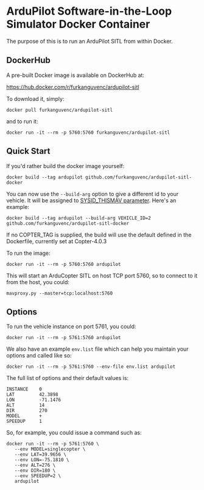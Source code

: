 ArduPilot Software-in-the-Loop Simulator Docker Container
=========================================================

The purpose of this is to run an ArduPilot SITL from within Docker.

DockerHub
---------

A pre-built Docker image is available on DockerHub at:

https://hub.docker.com/r/furkanguvenc/ardupilot-sitl

To download it, simply:

`docker pull furkanguvenc/ardupilot-sitl`
 
and to run it:

`docker run -it --rm -p 5760:5760 furkanguvenc/ardupilot-sitl`


Quick Start
-----------

If you'd rather build the docker image yourself:

`docker build --tag ardupilot github.com/furkanguvenc/ardupilot-sitl-docker`

You can now use the `--build-arg` option to give a different id to your vehicle. 
It will be assigned to [SYSID_THISMAV parameter](https://ardupilot.org/copter/docs/parameters.html#sysid-thismav-mavlink-system-id-of-this-vehicle).
Here's an example:

`docker build --tag ardupilot --build-arg VEHICLE_ID=2 github.com/furkanguvenc/ardupilot-sitl-docker`

If no COPTER_TAG is supplied, the build will use the default defined in the Dockerfile, currently set at Copter-4.0.3

To run the image:

`docker run -it --rm -p 5760:5760 ardupilot`

This will start an ArduCopter SITL on host TCP port 5760, so to connect to it from the host, you could:

`mavproxy.py --master=tcp:localhost:5760`

Options
-------

To run the vehicle instance on port 5761, you could:

`docker run -it --rm -p 5761:5760 ardupilot`

We also have an example `env.list` file which can help you maintain your options and called like so:

`docker run -it --rm -p 5761:5760 --env-file env.list ardupilot`

The full list of options and their default values is:

```
INSTANCE    0
LAT         42.3898
LON         -71.1476
ALT         14
DIR         270
MODEL       +
SPEEDUP     1
```

So, for example, you could issue a command such as:

```
docker run -it --rm -p 5761:5760 \
   --env MODEL=singlecopter \
   --env LAT=39.9656 \
   --env LON=-75.1810 \
   --env ALT=276 \
   --env DIR=180 \
   --env SPEEDUP=2 \
   ardupilot
```
